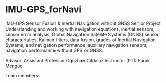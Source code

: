 # IMU-GPS_forNavi


IMU-GPS Sensor Fusion & Inertial Navigation without GNSS Senior Project
Understanding and working with navigation equations, inertial sensors, sensor error analysis, Global Navigation Satellite Systems (GNSS) sensor characteristics, Kalman filters, data fusion, grades of Inertial Navigation Systems, and navigation performance, auxiliary navigation sensors, navigation performance without GPS or GNSS.

Advisor: Assistant Professor Oguzhan Cifdaloz 
Instructor (PT): Faruk Mengüç

Team members:
